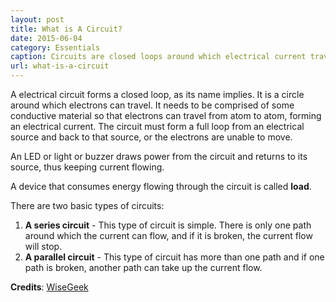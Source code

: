 ```yaml
---
layout: post
title: What is A Circuit?
date: 2015-06-04
category: Essentials
caption: Circuits are closed loops around which electrical current travels
url: what-is-a-circuit
---
```


A electrical circuit forms a closed loop, as its name implies. It is a circle around which electrons can travel. It needs to be comprised of some conductive material so that electrons can travel from atom to atom, forming an electrical current. The circuit must form a full loop from an electrical source and back to that source, or the electrons are unable to move.

An LED or light or buzzer draws power from the circuit and returns to its source, thus keeping current flowing.

A device that consumes energy flowing through the circuit is called **load**.

There are two basic types of circuits:

1. **A series circuit** - This type of circuit is simple. There is only one path around which the current can flow, and if it is broken, the current flow will stop.
2. **A parallel circuit** - This type of circuit has more than one path and if one path is broken, another path can take up the current flow.

**Credits**: [WiseGeek](http://www.wisegeek.org/what-is-an-electrical-circuit.htm)